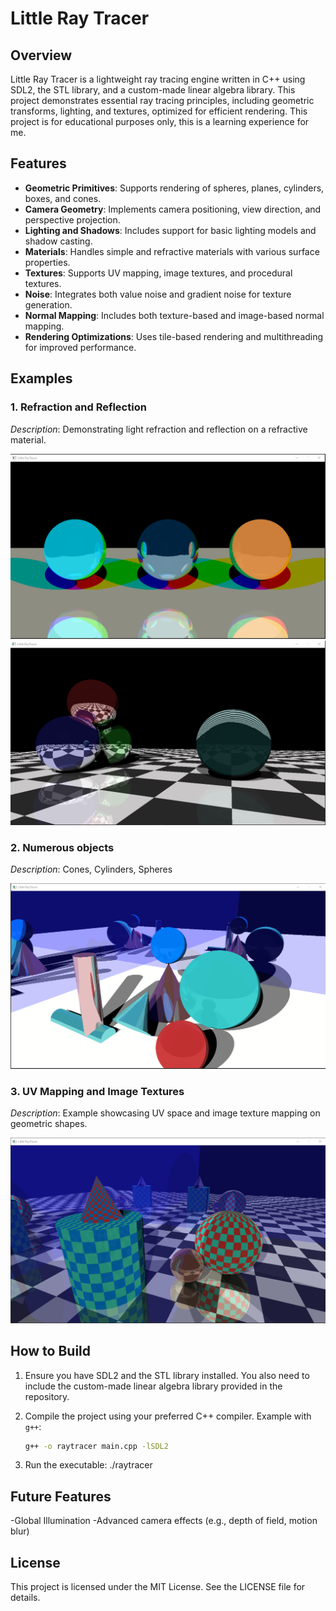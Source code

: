 # Little Ray Tracer

## Overview
Little Ray Tracer is a lightweight ray tracing engine written in C++ using SDL2, the STL library, and a custom-made linear algebra library. This project demonstrates essential ray tracing principles, including geometric transforms, lighting, and textures, optimized for efficient rendering.
This project is for educational purposes only, this is a learning experience for me. 

## Features
- **Geometric Primitives**: Supports rendering of spheres, planes, cylinders, boxes, and cones.
- **Camera Geometry**: Implements camera positioning, view direction, and perspective projection.
- **Lighting and Shadows**: Includes support for basic lighting models and shadow casting.
- **Materials**: Handles simple and refractive materials with various surface properties.
- **Textures**: Supports UV mapping, image textures, and procedural textures.
- **Noise**: Integrates both value noise and gradient noise for texture generation.
- **Normal Mapping**: Includes both texture-based and image-based normal mapping.
- **Rendering Optimizations**: Uses tile-based rendering and multithreading for improved performance.

## Examples
### 1. Refraction and Reflection
_Description_: Demonstrating light refraction and reflection on a refractive material.

![Refraction Example](https://github.com/sjpjoshi/Little-Ray-Tracer/blob/main/example1.png)
![Reflection Example](https://github.com/sjpjoshi/Little-Ray-Tracer/blob/main/Example4.png)

### 2. Numerous objects
_Description_: Cones, Cylinders, Spheres

![Refraction Example](https://github.com/sjpjoshi/Little-Ray-Tracer/blob/main/Example2.png)

### 3. UV Mapping and Image Textures
_Description_: Example showcasing UV space and image texture mapping on geometric shapes.

![UV Mapping Example](https://github.com/sjpjoshi/Little-Ray-Tracer/blob/main/Example3.png)

## How to Build

1. Ensure you have SDL2 and the STL library installed. You also need to include the custom-made linear algebra library provided in the repository.

2. Compile the project using your preferred C++ compiler. Example with `g++`:
   ```bash
   g++ -o raytracer main.cpp -lSDL2

3. Run the executable:
./raytracer

## Future Features
-Global Illumination
-Advanced camera effects (e.g., depth of field, motion blur)

## License
This project is licensed under the MIT License. See the LICENSE file for details.
